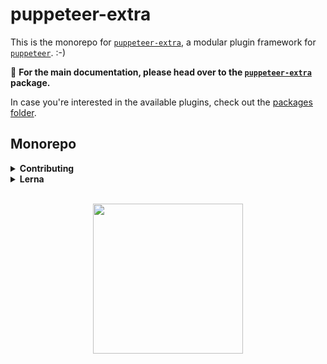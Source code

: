 # puppeteer-extra

This is the monorepo for [`puppeteer-extra`](./packages/puppeteer-extra), a modular plugin framework for [`puppeteer`](https://github.com/GoogleChrome/puppeteer). :-)

🌟 **For the main documentation, please head over to the [`puppeteer-extra`](./packages/puppeteer-extra) package.**

In case you're interested in the available plugins, check out the [packages folder](./packages/).

## Monorepo

<details>
 <summary><strong>Contributing</strong></summary>

### Contributing

PRs and new plugins are welcome! The plugin API for `puppeteer-extra` is clean and fun to use. Have a look the [`PuppeteerExtraPlugin`](./packages/puppeteer-extra-plugin) base class documentation to get going and check out the [existing plugins](./packages/) (minimal example is the [anonymize-ua](./packages/puppeteer-extra-plugin-anonymize-ua/index.js) plugin) for reference.

We use a [monorepo](https://github.com/berstend/puppeteer-extra) powered by [Lerna](https://github.com/lerna/lerna#--use-workspaces) (and yarn workspaces), [ava](https://github.com/avajs/ava) for testing, the [standard](https://standardjs.com/) style for linting and [JSDoc](http://usejsdoc.org/about-getting-started.html) heavily to auto-generate markdown [documentation](https://github.com/documentationjs/documentation) based on code. :-)

</details>

<details>
 <summary><strong>Lerna</strong></summary>

### Lerna

This monorepo is powered by [Lerna](https://github.com/lerna/lerna) and yarn workspaces.

#### Initial setup

```bash
# Install deps
yarn

# Bootstrap the packages in the current Lerna repo.
# Installs all of their dependencies and links any cross-dependencies.
yarn bootstrap

# Build all TypeScript sources
yarn build
```

#### Development flow

```bash
# Install debug in all packages
yarn lerna add debug

# Install fs-extra to puppeteer-extra-plugin-user-data-dir
yarn lerna add fs-extra --scope=puppeteer-extra-plugin-user-data-dir

# Remove dependency
# https://github.com/lerna/lerna/issues/833
yarn lerna exec --concurrency 1 'yarn remove fs-extra; echo 0'

# Run test in all packages
yarn test

# Update JSDoc based documentation in markdown files
yarn docs

# Upgrade project wide deps like puppeteer
# (We keep the devDependency version blurry)
rm -rf node_modules
rm -rf yarn.lock
yarn
yarn lerna bootstrap

# Update deps within packages (interactive)
yarn lernaupdate

# If in doubt :-(
yarn lerna exec "rm -f yarn.lock; rm -rf node_modules; echo 0"
rm -f yarn.lock &&  rm -rf node_modules && yarn cache clean
```

#### Publishing

```bash
# make sure you're signed into npm before publishing
# yarn publishing is broken so lerna uses npm
npm whoami

# ensure everything is up2date and peachy
yarn
yarn bootstrap
yarn lerna link
yarn build
yarn test

# Phew, let's publish these packages!
# - Will publish all changed packages
# - Will ask for new pkg version per package
# - Will updated inter-package dependency versions automatically
yarn lerna publish

# Fix new dependency version symlinks
yarn bootstrap && yarn lerna link
```

</details>

<br>
<p align="center">
  <img src="https://i.imgur.com/EuqiF5F.png"  height="240"  />
</p>
